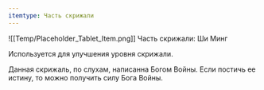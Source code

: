 ```yaml
---
itemtype: Часть скрижали
---
```

![[Temp/Placeholder_Tablet_Item.png]]
Часть скрижали: Ши Минг

Используется для улучшения уровня скрижали.

Данная скрижаль, по слухам, написанна Богом Войны. Если постичь ее истину, то можно получить силу Бога Войны.
